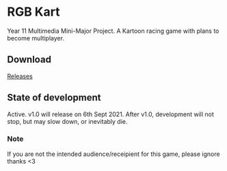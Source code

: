 # RGB Kart
Year 11 Multimedia Mini-Major Project. 
A Kartoon racing game with plans to become multiplayer.

## Download
[Releases](https://github.com/dippyshere/RGBNext/releases/)

## State of development
Active. v1.0 will release on 6th Sept 2021.
After v1.0, development will not stop, but may slow down, or inevitably die.

### Note
If you are not the intended audience/receipient for this game, please ignore thanks <3

